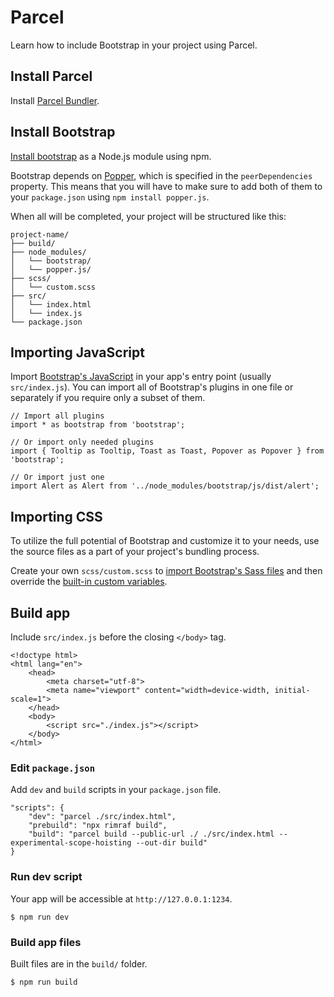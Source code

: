 # Parcel

Learn how to include Bootstrap in your project using Parcel.

## Install Parcel

Install [Parcel Bundler](https://en.parceljs.org/getting_started.html).

## Install Bootstrap

[Install bootstrap](https://github.com/AndrewSRea/My_Learning_Port/tree/main/Bootstrap/Getting_Started/Download#npm) as a Node.js module using npm.

Bootstrap depends on [Popper](https://popper.js.org/), which is specified in the `peerDependencies` property. This means that you will have to make sure to add both of them to your `package.json` using `npm install popper.js`.

When all will be completed, your project will be structured like this:
```
project-name/
├── build/
├── node_modules/
│   └── bootstrap/
│   └── popper.js/
├── scss/
│   └── custom.scss
├── src/
│   └── index.html
│   └── index.js
└── package.json
```

## Importing JavaScript

Import [Bootstrap's JavaScript](https://github.com/AndrewSRea/My_Learning_Port/tree/main/Bootstrap/Getting_Started/JavaScript#javascript) in your app's entry point (usually `src/index.js`). You can import all of Bootstrap's plugins in one file or separately if you require only a subset of them.
```
// Import all plugins
import * as bootstrap from 'bootstrap';

// Or import only needed plugins
import { Tooltip as Tooltip, Toast as Toast, Popover as Popover } from 'bootstrap';

// Or import just one
import Alert as Alert from '../node_modules/bootstrap/js/dist/alert';
```

## Importing CSS

To utilize the full potential of Bootstrap and customize it to your needs, use the source files as a part of your project's bundling process.

Create your own `scss/custom.scss` to [import Bootstrap's Sass files]() <!-- link to Customize/Sass folder, "Importing" header --> and then override the [built-in custom variables](). <!-- link to Customize/Sass folder, "Variable defaults" header -->

## Build app

Include `src/index.js` before the closing `</body>` tag.
```
<!doctype html>
<html lang="en">
    <head>
        <meta charset="utf-8">
        <meta name="viewport" content="width=device-width, initial-scale=1">
    </head>
    <body>
        <script src="./index.js"></script>
    </body>
</html>
```

### Edit `package.json`

Add `dev` and `build` scripts in your `package.json` file.
```
"scripts": {
    "dev": "parcel ./src/index.html",
    "prebuild": "npx rimraf build",
    "build": "parcel build --public-url ./ ./src/index.html --experimental-scope-hoisting --out-dir build"
}
```

### Run dev script

Your app will be accessible at `http://127.0.0.1:1234`.
```
$ npm run dev
```

### Build app files

Built files are in the `build/` folder.
```
$ npm run build
```